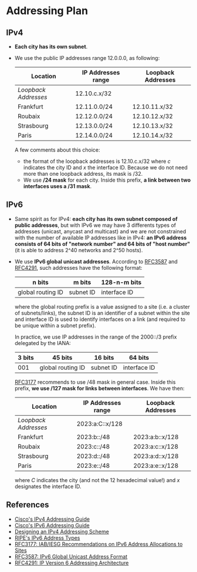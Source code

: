 # Addressing Plan

## IPv4

- **Each city has its own subnet**.
- We use the public IP addresses range 12.0.0.0, as following:

  | Location           | IP Addresses range | Loopback Addresses |
  |--------------------|--------------------|--------------------|
  | *Loopback Addresses* | 12.10.c.x/32       |                    |
  | Frankfurt          | 12.11.0.0/24       | 12.10.11.x/32       |
  | Roubaix            | 12.12.0.0/24       | 12.10.12.x/32       |
  | Strasbourg         | 12.13.0.0/24       | 12.10.13.x/32       |
  | Paris              | 12.14.0.0/24       | 12.10.14.x/32       |

  A few comments about this choice:
  - the format of the loopback addresses is 12.10.c.x/32 where *c* indicates the city ID and *x* the interface ID. Because we do not need more than one loopback address, its mask is /32.
  - We use **/24 mask** for each city. Inside this prefix, **a link between two interfaces uses a /31 mask**.

## IPv6

- Same spirit as for IPv4: **each city has its own subnet composed of public addresses**, but with IPv6 we may have 3 differents types of addresses (unicast, anycast and multicast) and we are not constrained with the number of available IP addresses like in IPv4: **an IPv6 address consists of 64 bits of "network number" and 64 bits of "host number"** (it is able to address 2^40 networks and 2^50 hosts).
- We use **IPv6 global unicast addresses**. According to [RFC3587](https://www.ietf.org/rfc/rfc3587.txt?number=3587) and [RFC4291](https://www.ietf.org/rfc/rfc4291.txt?number=4291), such addresses have the following format:

  | n bits            | m bits    | 128-n-m bits |
  |-------------------|-----------|--------------|
  | global routing ID | subnet ID | interface ID |

  where the global routing prefix is a value assigned to a site (i.e. a cluster of subnets/links), the subnet ID is an identifier of a subnet within the site and interface ID is used to identify interfaces on a link (and required to be unique within a subnet prefix).

  In practice, we use IP addresses in the range of the 2000::/3 prefix delegated by the IANA:

  | 3 bits | 45 bits           | 16 bits   | 64 bits      |
  |--------|-------------------|-----------|--------------|
  | 001    | global routing ID | subnet ID | interface ID |

  [RFC3177](https://tools.ietf.org/html/rfc3177) recommends to use /48 mask in general case. Inside this prefix, **we use /127 mask for links between interfaces**. We have then:

  | Location           | IP Addresses range    | Loopback Addresses      |
  |--------------------|-----------------------|-------------------------|
  | *Loopback Addresses* | 2023:​​a:C::x/128 |                         |
  | Frankfurt          | 2023:​b::/48 | 2023:​a:​b::x/128 |
  | Roubaix            | 2023:​c::/48 | 2023:​a:​c::x/128 |
  | Strasbourg         | 2023:​d::/48 | 2023:​a:​d::x/128 |
  | Paris              | 2023:​e::/48 | 2023:​a:​e::x/128 |

  where *C* indicates the city (and not the 12 hexadecimal value!) and *x* designates the interface ID.

## References

- [Cisco's IPv4 Addressing Guide](https://www.cisco.com/c/dam/en/us/solutions/collateral/enterprise/design-zone-smart-business-architecture/sba_ipAddr_dg.pdf)
- [Cisco's IPv6 Addressing Guide](https://www.cisco.com/c/dam/en/us/solutions/collateral/enterprise/design-zone-government/sbaBN_IPv6addrG.pdf)
- [Designing an IPv4 Addressing Scheme](https://docs.oracle.com/cd/E23823_01/html/816-4554/ipplan-5.html)
- [RIPE's IPv6 Address Types](https://www.ripe.net/manage-ips-and-asns/ipv6/ipv6-address-types)
- [RFC3177: IAB/IESG Recommendations on IPv6 Address Allocations to Sites](https://tools.ietf.org/html/rfc3177)
- [RFC3587: IPv6 Global Unicast Address Format](https://tools.ietf.org/html/rfc3587)
- [RFC4291: IP Version 6 Addressing Architecture](https://tools.ietf.org/html/rfc4291)
